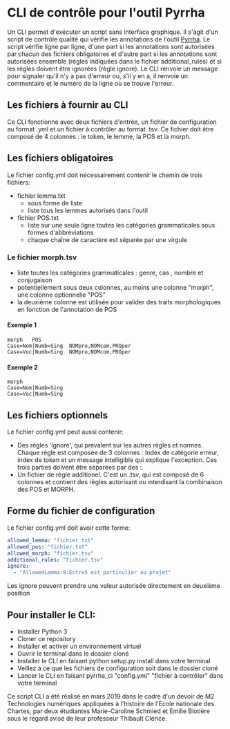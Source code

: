 # CLI de contrôle pour l'outil Pyrrha

Un CLI permet d'exécuter un script sans interface graphique.
Il s'agit d'un script de contrôle qualité qui vérifie les annotations de l'outil [Pyrrha](https://github.com/hipster-philology/pyrrha). Le script vérifie ligne par ligne, d'une part si les annotations sont autorisées par chacun des fichiers obligatoires et d'autre part si les annotations sont autorisées ensemble (règles indiquées dans le fichier additional_rules) et si les règles doivent être ignorées (règle ignore). Le CLI renvoie un message pour signaler qu'il n'y a pas d'erreur ou, s'il y en a, il renvoie un commentaire et le numéro de la ligne où se trouve l'erreur.


## Les fichiers à fournir au CLI

Ce CLI fonctionne avec deux fichiers d'entrée, un fichier de configuration au format .yml et un fichier à contrôler au format .tsv. Ce fichier doit être composé de 4 colonnes : le token, le lemme, la POS et la morph.

## Les fichiers obligatoires

Le fichier config.yml doit nécessairement contenir le chemin de trois fichiers: 

* fichier lemma.txt
  * sous forme de liste
  * liste tous les lemmes autorisés dans l'outil
* fichier POS.txt
  * liste sur une seule ligne toutes les catégories grammaticales sous formes d'abbréviations
  * chaque chaîne de caractère est séparée par une virgule

### Le fichier morph.tsv

* liste toutes les catégories grammaticales  : genre, cas , nombre et conjugaison
* potentiellement sous deux colonnes, au moins une colonne "morph", une colonne optionnelle "POS"
* la deuxième colonne est utilisée pour valider des traits morphologiques en fonction de l'annotation de POS

#### Exemple 1

```tsv
morph	POS
Case=Nom|Numb=Sing	NOMpro,NOMcom,PROper
Case=Voc|Numb=Sing	NOMpro,NOMcom,PROper
```

#### Exemple 2

```tsv
morph
Case=Nom|Numb=Sing
Case=Voc|Numb=Sing
```

## Les fichiers optionnels

Le fichier config.yml peut aussi contenir:

- Des règles 'ignore', qui prévalent sur les autres règles et normes. Chaque règle est composée de 3 colonnes : Index de catégorie erreur, index de token et un message intelligible qui explique l'exception. Ces trois parties doivent être séparées par des :. 
- Un fichier de règle additionel. C'est un .tsv, qui est composé de 6 colonnes et contient des règles autorisant ou interdisant la combinaison des POS et MORPH.

## Forme du fichier de configuration

Le fichier config.yml doit avoir cette forme:

```yaml
allowed_lemma: "fichier.txt"
allowed_pos: "fichier.txt"
allowed_morph: "fichier.tsv"
additional_rules: "fichier.tsv"
ignore:  
  - "AllowedLemma:8:Estre5 est particulier au projet"
```

Les ignore peuvent prendre une valeur autorisée directement en deuxième position

## Pour installer le CLI:

* Installer Python 3 
* Cloner ce repository
* Installer et activer un environnement virtuel
* Ouvrir le terminal dans le dossier cloné
* Installer le CLI en faisant python setup.py install dans votre terminal
* Veillez à ce que les fichiers de configuration soit dans le dossier cloné
* Lancer le CLI en faisant pyrrha_ci  "config.yml" "fichier à contrôler" dans votre terminal

Ce script CLI a été réalisé en mars 2019 dans le cadre d'un devoir de M2 Technologies numériques appliquées à l'histoire de l'Ecole nationale des Chartes, par deux étudiantes Marie-Caroline Schmied et Emilie Blotière sous le regard avisé de leur professeur Thibault Clérice.


